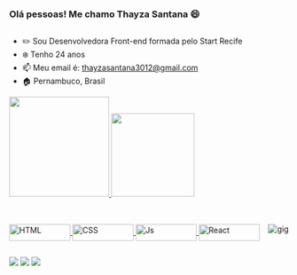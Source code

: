 ### Olá pessoas! Me chamo Thayza Santana 😄
##

- ✏️ Sou Desenvolvedora Front-end formada pelo Start Recife
- ❄️ Tenho 24 anos
- 📫 Meu email é: thayzasantana3012@gmail.com
- 🏠 Pernambuco, Brasil

<div>
  <a href="https://github.com/thayzasantana">
  <img height="180em" src="https://github-readme-stats.vercel.app/api?username=thayzasantana&show_icons=true&theme=synthwave&include_all_commits=true&count_private=true"/>
  <img height="150em" src="https://github-readme-stats.vercel.app/api/top-langs/?username=thayzasantana&layout=compact&langs_count=7&theme=synthwave"/>
</div>
 
 ## 
 
 <div style="display: inline_block"><br>
  <img align="center" alt="HTML" height="30" width="110" src="https://img.shields.io/badge/HTML5-E34F26?style=for-the-badge&logo=html5&logoColor=white">
  <img align="center" alt="CSS" height="30" width="110" src="https://img.shields.io/badge/CSS3-1572B6?style=for-the-badge&logo=css3&logoColor=white">
  <img align="center" alt="Js" height="30" width="110" src="https://img.shields.io/badge/JavaScript-F7DF1E?style=for-the-badge&logo=javascript&logoColor=black">
  <img align="center" alt="React" height="30" width="110" src="https://img.shields.io/badge/React-20232A?style=for-the-badge&logo=react&logoColor=61DAFB">
  <img align="right" alt="gig" src="https://i.picasion.com/pic91/8f20a333c52be88f4c61a97da0551344.gif">
</div> 
  
  ##
  
  <div> 
  <a href="https://www.instagram.com/thayzasantana_/" target="_blank"><img src="https://img.shields.io/badge/-Instagram-%23E4405F?style=for-the-badge&logo=instagram&logoColor=white" target="_blank"></a>
  <a href = "mailto:thayzasantana3012@gmail.com"><img src="https://img.shields.io/badge/-Gmail-%23333?style=for-the-badge&logo=gmail&logoColor=white" target="_blank"></a>
  <a href="https://www.linkedin.com/in/thayza-santana/" target="_blank"><img src="https://img.shields.io/badge/-LinkedIn-%230077B5?style=for-the-badge&logo=linkedin&logoColor=white" target="_blank"></a> 
    
    
</div>

